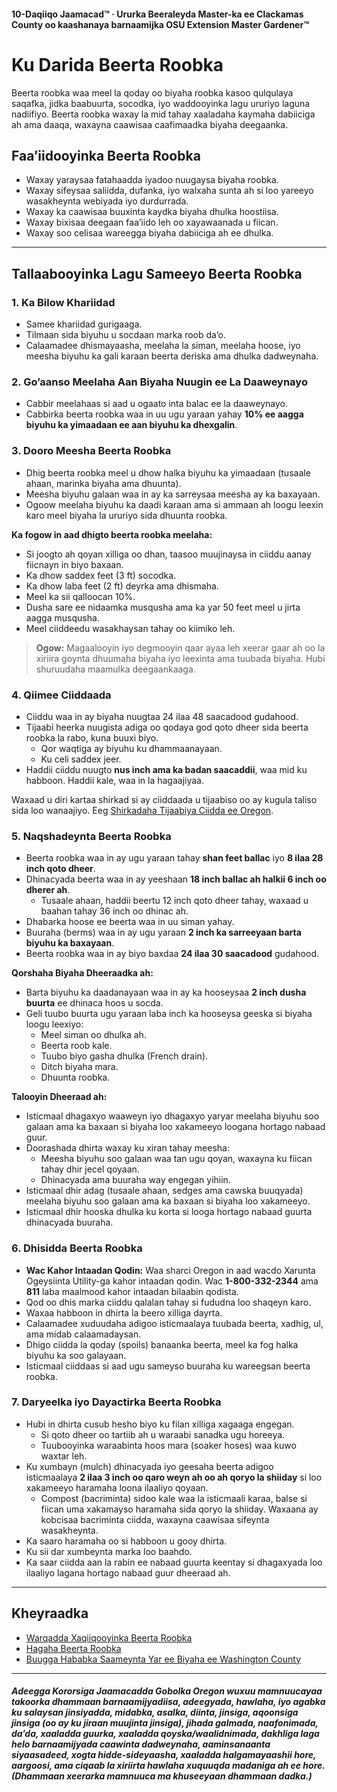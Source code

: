 #### 10-Daqiiqo Jaamacad™ · Ururka Beeraleyda Master-ka ee Clackamas County oo kaashanaya barnaamijka OSU Extension Master Gardener™

# Ku Darida Beerta Roobka

Beerta roobka waa meel la qoday oo biyaha roobka kasoo qulqulaya saqafka, jidka baabuurta, socodka, iyo waddooyinka lagu ururiyo laguna nadiifiyo. Beerta roobka waxay la mid tahay xaaladaha kaymaha dabiiciga ah ama daaqa, waxayna caawisaa caafimaadka biyaha deegaanka.

## Faa’iidooyinka Beerta Roobka

- Waxay yaraysaa fatahaadda iyadoo nuugaysa biyaha roobka.
- Waxay sifeysaa saliidda, dufanka, iyo walxaha sunta ah si loo yareeyo wasakheynta webiyada iyo durdurrada.
- Waxay ka caawisaa buuxinta kaydka biyaha dhulka hoostiisa.
- Waxay bixisaa deegaan faa’iido leh oo xayawaanada u fiican.
- Waxay soo celisaa wareegga biyaha dabiiciga ah ee dhulka.

---

## Tallaabooyinka Lagu Sameeyo Beerta Roobka

### 1. Ka Bilow Khariidad

- Samee khariidad gurigaaga.
- Tilmaan sida biyuhu u socdaan marka roob da’o.
- Calaamadee dhismayaasha, meelaha la siman, meelaha hoose, iyo meesha biyuhu ka gali karaan beerta deriska ama dhulka dadweynaha.

### 2. Go’aanso Meelaha Aan Biyaha Nuugin ee La Daaweynayo

- Cabbir meelahaas si aad u ogaato inta balac ee la daaweynayo.
- Cabbirka beerta roobka waa in uu ugu yaraan yahay **10% ee aagga biyuhu ka yimaadaan ee aan biyuhu ka dhexgalin**.

### 3. Dooro Meesha Beerta Roobka

- Dhig beerta roobka meel u dhow halka biyuhu ka yimaadaan (tusaale ahaan, marinka biyaha ama dhuunta).
- Meesha biyuhu galaan waa in ay ka sarreysaa meesha ay ka baxayaan.
- Ogoow meelaha biyuhu ka daadi karaan ama si ammaan ah loogu leexin karo meel biyaha la ururiyo sida dhuunta roobka.

**Ka fogow in aad dhigto beerta roobka meelaha:**

- Si joogto ah qoyan xilliga oo dhan, taasoo muujinaysa in ciiddu aanay fiicnayn in biyo baxaan.
- Ka dhow saddex feet (3 ft) socodka.
- Ka dhow laba feet (2 ft) deyrka ama dhismaha.
- Meel ka sii qalloocan 10%.
- Dusha sare ee nidaamka musqusha ama ka yar 50 feet meel u jirta aagga musqusha.
- Meel ciiddeedu wasakhaysan tahay oo kiimiko leh.

> **Ogow:** Magaalooyin iyo degmooyin qaar ayaa leh xeerar gaar ah oo la xiriira goynta dhuumaha biyaha iyo leexinta ama tuubada biyaha. Hubi shuruudaha maamulka deegaankaaga.

### 4. Qiimee Ciiddaada

- Ciiddu waa in ay biyaha nuugtaa 24 ilaa 48 saacadood gudahood.
- Tijaabi heerka nuugista adiga oo qodaya god qoto dheer sida beerta roobka la rabo, kuna buuxi biyo.
  - Qor waqtiga ay biyuhu ku dhammaanayaan.
  - Ku celi saddex jeer.
- Haddii ciiddu nuugto **nus inch ama ka badan saacaddii**, waa mid ku habboon. Haddii kale, waa in la hagaajiyaa.

Waxaad u diri kartaa shirkad si ay ciiddaada u tijaabiso oo ay kugula taliso sida loo wanaajiyo. Eeg [Shirkadaha Tijaabiya Ciidda ee Oregon](https://catalog.extension.oregonstate.edu/sites/catalog/files/project/pdf/em8677.pdf).

### 5. Naqshadeynta Beerta Roobka

- Beerta roobka waa in ay ugu yaraan tahay **shan feet ballac** iyo **8 ilaa 28 inch qoto dheer**.
- Dhinacyada beerta waa in ay yeeshaan **18 inch ballac ah halkii 6 inch oo dherer ah**.
  - Tusaale ahaan, haddii beertu 12 inch qoto dheer tahay, waxaad u baahan tahay 36 inch oo dhinac ah.
- Dhabarka hoose ee beerta waa in uu siman yahay.
- Buuraha (berms) waa in ay ugu yaraan **2 inch ka sarreeyaan barta biyuhu ka baxayaan**.
- Beerta roobka waa in ay biyo baxdaa **24 ilaa 30 saacadood** gudahood.

**Qorshaha Biyaha Dheeraadka ah:**

- Barta biyuhu ka daadanayaan waa in ay ka hooseysaa **2 inch dusha buurta** ee dhinaca hoos u socda.
- Geli tuubo buurta ugu yaraan laba inch ka hooseysa geeska si biyaha loogu leexiyo:
  - Meel siman oo dhulka ah.
  - Beerta roob kale.
  - Tuubo biyo gasha dhulka (French drain).
  - Ditch biyaha mara.
  - Dhuunta roobka.

**Talooyin Dheeraad ah:**

- Isticmaal dhagaxyo waaweyn iyo dhagaxyo yaryar meelaha biyuhu soo galaan ama ka baxaan si biyaha loo xakameeyo loogana hortago nabaad guur.
- Doorashada dhirta waxay ku xiran tahay meesha:
  - Meesha biyuhu soo galaan waa tan ugu qoyan, waxayna ku fiican tahay dhir jecel qoyaan.
  - Dhinacyada ama buuraha way engegan yihiin.
- Isticmaal dhir adag (tusaale ahaan, sedges ama cawska buuqyada) meelaha biyuhu soo galaan ama ka baxaan si biyaha loo xakameeyo.
- Isticmaal dhir hooska dhulka ku korta si looga hortago nabaad guurta dhinacyada buuraha.

### 6. Dhisidda Beerta Roobka

- **Wac Kahor Intaadan Qodin:** Waa sharci Oregon in aad wacdo Xarunta Ogeysiinta Utility-ga kahor intaadan qodin. Wac **1-800-332-2344** ama **811** laba maalmood kahor intaadan bilaabin qodista.
- Qod oo dhis marka ciiddu qalalan tahay si fududna loo shaqeyn karo.
- Waxaa habboon in dhirta la beero xilliga dayrta.
- Calaamadee xuduudaha adigoo isticmaalaya tuubada beerta, xadhig, ul, ama midab calaamadaysan.
- Dhigo ciidda la qoday (spoils) banaanka beerta, meel ka fog halka biyuhu ka soo galayaan.
- Isticmaal ciiddaas si aad ugu sameyso buuraha ku wareegsan beerta roobka.

### 7. Daryeelka iyo Dayactirka Beerta Roobka

- Hubi in dhirta cusub hesho biyo ku filan xilliga xagaaga engegan.
  - Si qoto dheer oo tartiib ah u waraabi sanadka ugu horeeya.
  - Tuubooyinka waraabinta hoos mara (soaker hoses) waa kuwo waxtar leh.
- Ku xumbayn (mulch) dhinacyada iyo geesaha beerta adigoo isticmaalaya **2 ilaa 3 inch oo qaro weyn ah oo ah qoryo la shiiday** si loo xakameeyo haramaha loona ilaaliyo qoyaan.
  - Compost (bacriminta) sidoo kale waa la isticmaali karaa, balse si fiican uma xakamayso haramaha sida qoryo la shiiday. Waxaana ay kobcisaa bacriminta ciidda, waxayna caawisaa sifeynta wasakheynta.
- Ka saaro haramaha oo si habboon u gooy dhirta.
- Ku sii dar xumbeynta marka loo baahdo.
- Ka saar ciidda aan la rabin ee nabaad guurta keentay si dhagaxyada loo ilaaliyo lagana hortago nabaad guur dheeraad ah.

---

## Kheyraadka

- [Warqadda Xaqiiqooyinka Beerta Roobka](https://catalog.extension.oregonstate.edu/sites/catalog/files/project/pdf/em9207.pdf)
- [Hagaha Beerta Roobka](https://seagrant.oregonstate.edu/sgpubs/oregon-rain-garden-guide)
- [Buugga Hababka Saameynta Yar ee Biyaha ee Washington County](https://cleanwaterservices.org/development/dnc/lida/)

---

##### Adeegga Kororsiga Jaamacadda Gobolka Oregon wuxuu mamnuucayaa takoorka dhammaan barnaamijyadiisa, adeegyada, hawlaha, iyo agabka ku salaysan jinsiyadda, midabka, asalka, diinta, jinsiga, aqoonsiga jinsiga (oo ay ku jiraan muujinta jinsiga), jihada galmada, naafonimada, da’da, xaaladda guurka, xaaladda qoyska/waalidnimada, dakhliga laga helo barnaamijyada caawinta dadweynaha, aaminsanaanta siyaasadeed, xogta hidde-sideyaasha, xaaladda halgamayaashii hore, aargoosi, ama ciqaab la xiriirta hawlaha xuquuqda madaniga ah ee hore. (Dhammaan xeerarka mamnuuca ma khuseeyaan dhammaan dadka.)